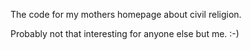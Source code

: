The code for my mothers homepage about civil religion.

Probably not that interesting for anyone else but me. :-)

